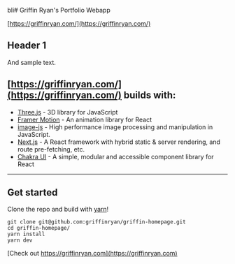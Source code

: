bli# Griffin Ryan's Portfolio Webapp

[https://griffinryan.com/](https://griffinryan.com/)

## Header 1

And sample text.

## [https://griffinryan.com/](https://griffinryan.com/) builds with:

- [Three.js](https://threejs.org/) - 3D library for JavaScript
- [Framer Motion](https://www.framer.com/motion/) - An animation library for React
- [image-js](https://github.com/image-js/image-js) - High performance image processing and manipulation in JavaScript.
- [Next.js](https://nextjs.org/) - A React framework with hybrid static & server rendering, and route pre-fetching, etc.
- [Chakra UI](https://chakra-ui.com/) - A simple, modular and accessible component library for React

---

## Get started

Clone the repo and build with [yarn](https://yarnpkg.com//)!

    git clone git@github.com:griffinryan/griffin-homepage.git
    cd griffin-homepage/
    yarn install
    yarn dev

[Check out https://griffinryan.com](https://griffinryan.com)
